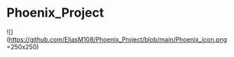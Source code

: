 # Phoenix_Project
![](https://github.com/EliasM108/Phoenix_Project/blob/main/Phoenix_icon.png =250x250)
